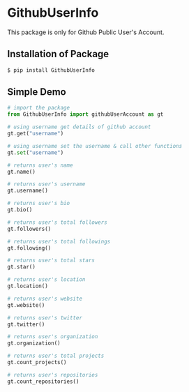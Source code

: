# GithubUserInfo

This package is only for Github Public User's Account.

## Installation of Package
```bash
$ pip install GithubUserInfo
```

## Simple Demo

```python
# import the package
from GithubUserInfo import githubUserAccount as gt

# using username get details of github account
gt.get("username")

# using username set the username & call other functions
gt.set("username")

# returns user's name
gt.name()

# returns user's username
gt.username()

# returns user's bio
gt.bio()

# returns user's total followers
gt.followers()

# returns user's total followings
gt.following()

# returns user's total stars
gt.star()

# returns user's location
gt.location()

# returns user's website
gt.website()

# returns user's twitter
gt.twitter()

# returns user's organization
gt.organization()

# returns user's total projects
gt.count_projects()

# returns user's repositories
gt.count_repositories()
```